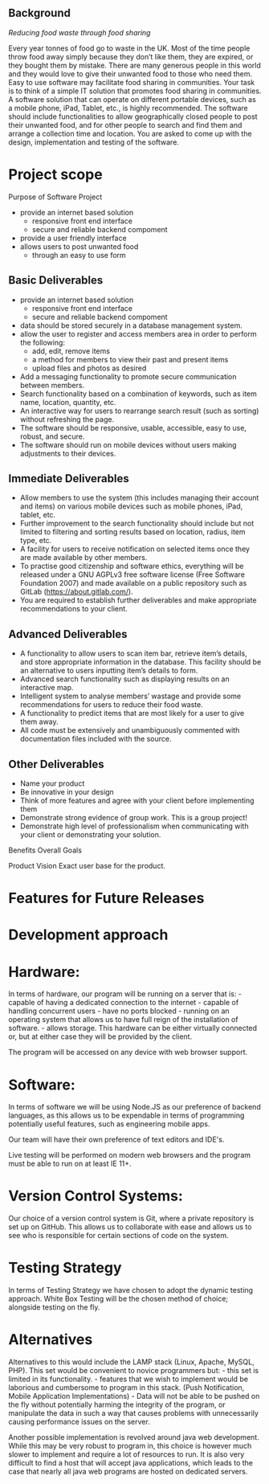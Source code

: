 ## Background
_Reducing food waste through food sharing_

Every year tonnes of food go to waste in the UK. Most of the time people throw food away simply because they don’t like them, they are expired, or they bought them by mistake. There are many generous people in this world and they would love to give their unwanted food to those who need them. Easy to use software may facilitate food sharing in communities. Your task is to think of a simple IT solution that promotes food sharing in communities. A software solution that can operate on different portable devices, such as a mobile phone, iPad, Tablet, etc., is highly recommended. The software should include functionalities to allow geographically closed people to post their unwanted food, and for other people to search and find them and arrange a collection time and location. You are asked to come up with the design, implementation and testing of the software.

# Project scope
<!-- Specify the exact project scope indicating project boundaries. This can also include the purpose of the software project, its benefits and overall goals. In the case of a software product, this should contain product vision and should indicate the exact user base for the product. If you are aware of features that should go into a future version, list them here or add a new section on “Features for Future Releases” -->

Purpose of Software Project

- provide an internet based solution
	- responsive front end interface
	- secure and reliable backend compoment
- provide a user friendly interface
- allows users to post unwanted food
	- through an easy to use form

## Basic Deliverables
- provide an internet based solution
	- responsive front end interface
	- secure and reliable backend compoment
- data should be stored securely in a database management system.
- allow the user to register and access members area in order to perform the following:
	- add, edit, remove items
	- a method for members to view their past and present items
	- upload files and photos as desired
- Add a messaging functionality to promote secure communication between members.
- Search functionality based on a combination of keywords, such as item name, location,
quantity, etc.
- An interactive way for users to rearrange search result (such as sorting) without refreshing
the page.
- The software should be responsive, usable, accessible, easy to use, robust, and secure.
- The software should run on mobile devices without users making adjustments to their
devices.

## Immediate Deliverables
- Allow members to use the system (this includes managing their account and items) on various mobile devices such as mobile phones, iPad, tablet, etc.
- Further improvement to the search functionality should include but not limited to filtering and sorting results based on location, radius, item type, etc.
- A facility for users to receive notification on selected items once they are made available by other members.
- To practise good citizenship and software ethics, everything will be released under a GNU AGPLv3 free software license (Free Software Foundation 2007) and made available on a public repository such as GitLab (https://about.gitlab.com/).
- You are required to establish further deliverables and make appropriate recommendations to your client.

## Advanced Deliverables
- A functionality to allow users to scan item bar, retrieve item’s details, and store appropriate information in the database. This facility should be an alternative to users inputting item’s details to form.
- Advanced search functionality such as displaying results on an interactive map.
- Intelligent system to analyse members’ wastage and provide some recommendations for
users to reduce their food waste.
- A functionality to predict items that are most likely for a user to give them away.
- All code must be extensively and unambiguously commented with documentation files
included with the source.

## Other Deliverables
- Name your product
- Be innovative in your design
- Think of more features and agree with your client before implementing them
- Demonstrate strong evidence of group work. This is a group project!
- Demonstrate high level of professionalism when communicating with your client or demonstrating your solution.

Benefits
Overall Goals

Product Vision
Exact user base for the product.

# Features for Future Releases

# Development approach
<!--  You should briefly but clearly discuss the development approach and consider alternative approaches that you decided to ignore. You should also include the hardware, software, version control systems, testing strategy, etc., in this section. (max one pages) -->


# Hardware:
In terms of hardware, our program will be running on a server that is:
	- capable of having a dedicated connection to the internet
	- capable of handling concurrent users
	- have no ports blocked
	- running on an operating system that allows us to have full reign of the installation of software.
	- allows storage.
This hardware can be either virtually connected or, but at either case they will be provided by the client.

The program will be accessed on any device with web browser support.

# Software:
In terms of software we will be using Node.JS as our preference of backend languages, as this allows us to be expendable in terms of programming potentially useful features, such as engineering mobile apps.

Our team will have their own preference of text editors and IDE's.

Live testing will be performed on modern web browsers and the program must be able to run on at least IE 11+.

# Version Control Systems:
Our choice of a version control system is Git, where a private repository is set up on GitHub. This allows us to collaborate with ease and allows us to see who is responsible for certain sections of code on the system.

# Testing Strategy
In terms of Testing Strategy we have chosen to adopt the dynamic testing approach. White Box Testing will be the chosen method of choice; alongside testing on the fly.

# Alternatives
Alternatives to this would include the LAMP stack (Linux, Apache, MySQL, PHP). This set would be convenient to novice programmers but:
	- this set is limited in its functionality.
	- features that we wish to implement would be laborious and cumbersome to program in this stack. (Push Notification, Mobile Application Implementations)
	- Data will not be able to be pushed on the fly without potentially harming the integrity of the program, or manipulate the data in such a way that causes problems with unnecessarily causing performance issues on the server.

Another possible implementation is revolved around java web development. While this may be very robust to program in, this choice is however much slower to implement and require a lot of resources to run. It is also very difficult to find a host that will accept java applications, which leads to the case that nearly all java web programs are hosted on dedicated servers.